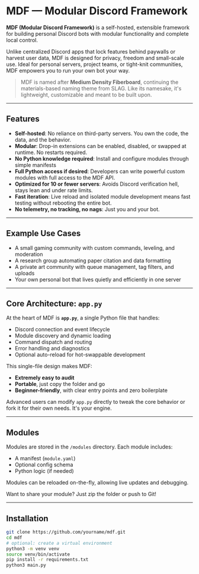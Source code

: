 # MDF — Modular Discord Framework

**MDF (Modular Discord Framework)** is a self-hosted, extensible framework for building personal Discord bots with modular functionality and complete local control.

Unlike centralized Discord apps that lock features behind paywalls or harvest user data, MDF is designed for privacy, freedom and small-scale use. Ideal for personal servers, project teams, or tight-knit communities, MDF empowers you to run your own bot your way.

> MDF is named after **Medium Density Fiberboard**, continuing the materials-based naming theme from SLAG. Like its namesake, it's lightweight, customizable and meant to be built upon.

---

## Features

- **Self-hosted**: No reliance on third-party servers. You own the code, the data, and the behavior.
- **Modular**: Drop-in extensions can be enabled, disabled, or swapped at runtime. No restarts required.
- **No Python knowledge required**: Install and configure modules through simple manifests
- **Full Python access if desired**: Developers can write powerful custom modules with full access to the MDF API.
- **Optimized for 10 or fewer servers**: Avoids Discord verification hell, stays lean and under rate limits.
- **Fast iteration**: Live reload and isolated module development means fast testing without rebooting the entire bot.
- **No telemetry, no tracking, no nags**: Just you and your bot.

---

## Example Use Cases

- A small gaming community with custom commands, leveling, and moderation
- A research group automating paper citation and data formatting
- A private art community with queue management, tag filters, and uploads
- Your own personal bot that lives quietly and efficiently in one server

---

## Core Architecture: `app.py`

At the heart of MDF is **`app.py`**, a single Python file that handles:

- Discord connection and event lifecycle
- Module discovery and dynamic loading
- Command dispatch and routing
- Error handling and diagnostics
- Optional auto-reload for hot-swappable development

This single-file design makes MDF:
- **Extremely easy to audit**
- **Portable**, just copy the folder and go
- **Beginner-friendly**, with clear entry points and zero boilerplate

Advanced users can modify `app.py` directly to tweak the core behavior or fork it for their own needs. It's your engine.

---

## Modules

Modules are stored in the `/modules` directory. Each module includes:
- A manifest (`module.yaml`)
- Optional config schema
- Python logic (if needed)

Modules can be reloaded on-the-fly, allowing live updates and debugging.

Want to share your module? Just zip the folder or push to Git!

---

## Installation

```bash
git clone https://github.com/yourname/mdf.git
cd mdf
# optional: create a virtual environment
python3 -m venv venv
source venv/bin/activate
pip install -r requirements.txt
python3 main.py
```
